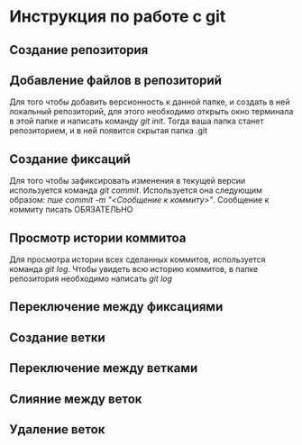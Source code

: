 # Инструкция по работе с git 

## Создание репозитория 

## Добавление файлов в репозиторий
Для того чтобы добавить версионность к данной папке, и создать в ней локальный репозиторий, для этого необходимо открыть окно терминала в этой папке и написать команду *git init*. Тогда ваша папка станет репозиторием, и в ней появится скрытая папка .git

## Создание фиксаций
Для того чтобы зафиксировать изменения в текущей версии используется команда *git commit*. Используется она следующим образом: *пше commit -m "<Сообщение к коммиту>"*. Сообщение к коммиту писать ОБЯЗАТЕЛЬНО

## Просмотр истории коммитоа
Для просмотра истории всех сделанных коммитов, используется команда *git log*. Чтобы увидеть всю историю коммитов, в папке репозитория необходимо написать *git log*


## Переключение между фиксациями 


## Создание ветки

## Переключение между ветками

## Слияние между веток

## Удаление веток
